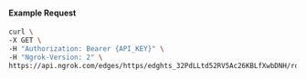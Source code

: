 <!-- Code generated for API Clients. DO NOT EDIT. -->

#### Example Request

```bash
curl \
-X GET \
-H "Authorization: Bearer {API_KEY}" \
-H "Ngrok-Version: 2" \
https://api.ngrok.com/edges/https/edghts_32PdLLtd52RV5Ac26KBLfXwbDNH/routes/edghtsrt_32PdLNd6U041DVU7O3YiaFs3Uhz/ip_restriction
```
